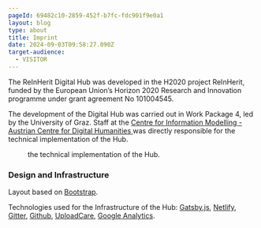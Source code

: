 ```yaml
---
pageId: 69482c10-2859-452f-b7fc-fdc901f9e0a1
layout: blog
type: about
title: Imprint
date: 2024-09-03T09:58:27.090Z
target-audience:
  - VISITOR
---
```

The ReInHerit Digital Hub was developed in the H2020 project ReInHerit, funded by the European Union’s Horizon 2020 Research and Innovation programme under grant agreement No 101004545.

The development of the Digital Hub was carried out in Work Package 4, led by the University of Graz. Staff at the <a target="_blank" href="http://informationsmodellierung.uni-graz.at">Centre for Information Modelling - Austrian Centre for Digital Humanities </a> was directly responsible for the technical implementation of the Hub.

          the technical implementation of the Hub.

### Design and Infrastructure

Layout based on <a href="http://getbootstrap.com/">Bootstrap</a>.

Technologies used for the Infrastructure of the Hub: <a href="https://www.gatsbyjs.com/">Gatsby.js</a>, <a href="https://www.netlifycms.org/">Netlify</a>, <a href="https://gitter.im/">Gitter</a>, <a href="https://github.com/">Github</a>, <a href="https://uploadcare.com/">UploadCare</a>, <a href="https://analytics.google.com/">Google Analytics</a>.